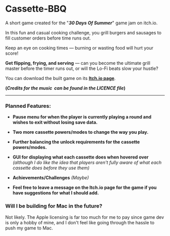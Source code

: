 # Cassette-BBQ

A short game created for the "***30 Days Of Summer***" game jam on itch.io.

In this fun and casual cooking challenge, you grill burgers and sausages to fill customer orders before time runs out. 

Keep an eye on cooking times — burning or wasting food will hurt your score!

**Get flipping, frying, and serving** — can you become the ultimate grill master before the timer runs out, or will the Lo-Fi beats slow your hustle?



You can download the built game on its **[Itch.io page](https://kyanberunokage.itch.io/cassette-bbq)**.



**(*Credits for the music  can be found in the LICENCE file*)**



---

 

### Planned Features:

- **Pause menu for when the player is currently playing a round and wishes to exit without losing save data.**

- **Two more cassette powers/modes to change the way you play.**

- **Further balancing the unlock requirements for the cassette powers/modes.**

- **GUI for displaying what each cassette does when hovered over** *(although I do like the idea that players aren't fully aware of what each cassette does before they use them)*

- **Achievements/Challenges** *(Maybe)*

- **Feel free to leave a message on the Itch.io page for the game if you have suggestions for what I should add.**
  
  

### Will I be building for Mac in the future?

Not likely. The Apple licensing is far too much for me to pay since game dev is only a hobby of mine, and I don't feel like going through the hassle to push my game to Mac.
